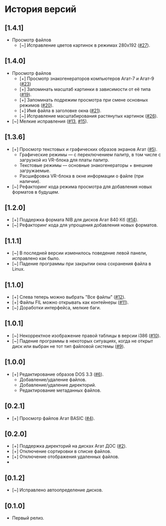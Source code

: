 # История версий

## [1.4.1]
- Просмотр файлов
    - [~] Исправление цветов картинок в режимах 280х192 ([#27](../../issues/27)).

## [1.4.0]
- Просмотр файлов
    - [+] Просмотр знакогенераторов компьютеров Агат-7 и Агат-9 ([#23](../../issues/23))
    - [+] Запоминать масштаб картинки в зависимости от её типа ([#19](../../issues/19)).
    - [+] Запоминать подрежим просмотра при смене основных режимов ([#20](../../issues/20)).
    - [+] Имя файла в заголовке окна ([#21](../../issues/21)).
    - [~] Исправление масштабирования растянутых картинок ([#26](../../issues/26)).
- [~] Мелкие исправления ([#13](../../issues/13), [#15](../../issues/15)).

## [1.3.6]
- [+] Просмотр текстовых и графических образов экранов Агат ([#5](../../issues/5)).
    - Графические режимы &mdash; с переключением палитр, в том числе с загрузкой из VR-блока для платы палитр.
    - Текстовые режимы &mdash; основные знакогенераторы + внешние загружаемые.
    - Расшифровка VR-блока в окне информации о файле (при наличии).
- [~] Рефакторинг кода режима просмотра для добавления новых форматов в будущем.

## [1.2.0]
- [+] Поддержка формата NIB для дисков Агат 840 Кб ([#14](../../issues/14)).
- [~] Рефакторинг кода для упрощения добавления новых форматов.

## [1.1.1]
- [~] В последней версии изменилось поведение левой панели, исправлено как было.
- [~] Падение программы при закрытии окна сохранения файла в Linux.

## [1.1.0]
- [+] Слева теперь можно выбрать "Все файлы" ([#12](../../issues/12)).
- [+] Файлы FIL можно открывать как контейнеры ([#11](../../issues/11)).
- [~] Доработки интерфейса, мелкие баги.

## [1.0.1]
- [~] Некорректное изображение правой таблицы в версии i386 ([#10](../../issues/10)).
- [~] Падение программы в некоторых ситуациях, когда не открыт диск или выбран не тот тип файловой системы ([#9](../../issues/9)).

## [1.0.0] 
- [+] Редактирование образов DOS 3.3 ([#6](../../issues/6)).
    - Добавление/удаление файлов.
    - Добавление/удаление директорий.
    - Редактирование метаданных файлов. 

## [0.2.1] 
- [+] Просмотр файлов Агат BASIC ([#4](../../issues/4)).

## [0.2.0] 
- [+] Поддержка директорий на дисках Агат ДОС ([#2](../../issues/2)).
- [+] Отключение сортировки в списке файлов.
- [+] Отключение отображения удаленных файлов.
- 
## [0.1.2] 
- [~] Исправлено автоопределение дисков. 

## [0.1.0] 
- Первый релиз. 

